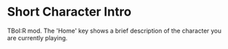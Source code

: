 # Short Character Intro
 TBoI:R mod. The 'Home' key shows a brief description of the character you are currently playing.
